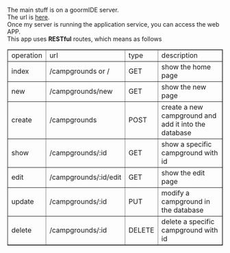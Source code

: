 The main stuff is on a goormIDE server.
<br>
The url is <a href="https://wdb-hhsoj.run-us-west2.goorm.io">here</a>.
<br>
Once my server is running the application service, you can access the web APP.
<br>
This app uses **RESTful** routes, which means as follows
<br>
<table border=1 align="center">
  <tr>
    <td>operation</td>
    <td>url</td>
    <td>type</td>
    <td>description</td>
  </tr>             
  <tr>
    <td>index</td>
    <td>/campgrounds or /</td>
    <td>GET</td>
    <td>show the home page</td>
  </tr>            
  <tr>
    <td>new</td>
    <td>/campgrounds/new</td>
    <td>GET</td>
    <td>show the new page</td>
  </tr>             
  <tr>
    <td>create</td>
    <td>/campgrounds</td>
    <td>POST</td>
    <td>create a new campground and add it into the database</td>
  </tr>             
  <tr>
    <td>show</td>
    <td>/campgrounds/:id</td>
    <td>GET</td>
    <td>show a specific campground with id</td>
  </tr>             
  <tr>
    <td>edit</td>
    <td>/campgrounds/:id/edit</td>
    <td>GET</td>
    <td>show the edit page</td>
  </tr>             
  <tr>
    <td>update</td>
    <td>/campgrounds/:id</td>
    <td>PUT</td>
    <td>modify a campground in the database</td>
  </tr>             
  <tr>
    <td>delete</td>
    <td>/campgrounds/:id</td>
    <td>DELETE</td>
    <td>delete a specific campground with id</td>
  </tr>         
</table>
